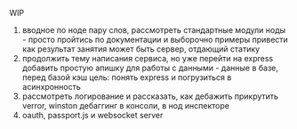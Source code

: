 WIP

1) вводное по ноде
пару слов, рассмотреть стандартные модули ноды - просто пройтись по документации и выборочно примеры привести
как результат занятия может быть сервер, отдающий статику
2) продолжить тему написания сервиса, но уже перейти на express
добавить простую апишку для работы с данными - данные в базе, перед базой кэш
цель: понять express и погрузиться в асинхронность
3) рассмотреть логирование и рассказать, как дебажить
прикрутить verror, winston
дебаггинг в консоли, в нод инспекторе
4) oauth, passport.js и websocket server
